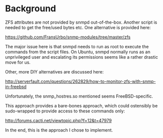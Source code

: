 # Background

ZFS attributes are not provided by snmpd out-of-the-box. Another script is
needed to get the free/used bytes etc. One alternative is provided here:

https://github.com/FransUrbo/snmp-modules/tree/master/zfs

The major issue here is that snmpd needs to run as root to execute the commands
from the script files. On Ubuntu, snmpd normally runs as an unprivileged user
and escalating its permissions seems like a rather drastic move for us.

Other, more DIY alternatives are discussed here:

http://serverfault.com/questions/262829/how-to-monitor-zfs-with-snmp-in-freebsd

Unfortunately, the snmp_hostres.so mentioned seems FreeBSD-specific.

This approach provides a bare-bones approach, which could ostensibly be
sudo-wrapped to provide access to these commands only:

http://forums.cacti.net/viewtopic.php?f=12&t=47979

In the end, this is the approach I chose to implement.


